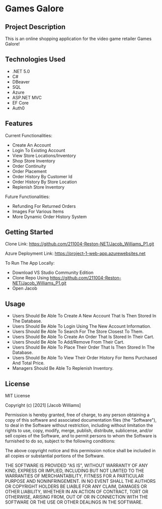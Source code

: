 # Games Galore

## Project Description

This is an online shopping application for the video game retailer Games Galore!

## Technologies Used

* .NET 5.0
* C#
* DBeaver
* SQL
* Azure
* ASP.NET MVC
* EF Core
* Auth0

## Features

Current Functionalities:

* Create An Account
* Login To Existing Account
* View Store Locations/Inventory
* Shop Store Inventory
* Order Continuity
* Order Placement
* Order History By Customer Id
* Order History By Store Location
* Replenish Store Inventory

Future Functionalities:

* Refunding For Returned Orders
* Images For Various Items
* More Dynamic Order History System

## Getting Started
Clone Link: https://github.com/211004-Reston-NET/Jacob_Williams_P1.git

Azure Deployment Link: https://project-1-web-app.azurewebsites.net

To Run The App Locally:
* Download VS Studio Community Edition
* Clone Repo Using https://github.com/211004-Reston-NET/Jacob_Williams_P1.git
* Open Jacob

## Usage

* Users Should Be Able To Create A New Account That Is Then Stored In The Database.
* Users Should Be Able To Login Using The New Account Information.
* Users Should Be Able To Search For The Store Closest To Them.
* Users Should Be Able To Create An Order That Is Stored In Their Cart.
* Users Should Be Able To Add/Remove From Their Cart.
* Users Should Be Able To Place Their Order That Is Then Stored In The Database.
* Users Should Be Able To View Their Order History For Items Purchased And Total Price.
* Managers Should Be Able To Replenish Inventory.

## License
MIT License

Copyright (c) [2021] [Jacob Williams]

Permission is hereby granted, free of charge, to any person obtaining a copy of this software and associated documentation files (the "Software"), to deal in the Software without restriction, including without limitation the rights to use, copy, modify, merge, publish, distribute, sublicense, and/or sell copies of the Software, and to permit persons to whom the Software is furnished to do so, subject to the following conditions:

The above copyright notice and this permission notice shall be included in all copies or substantial portions of the Software.

THE SOFTWARE IS PROVIDED "AS IS", WITHOUT WARRANTY OF ANY KIND, EXPRESS OR IMPLIED, INCLUDING BUT NOT LIMITED TO THE WARRANTIES OF MERCHANTABILITY, FITNESS FOR A PARTICULAR PURPOSE AND NONINFRINGEMENT. IN NO EVENT SHALL THE AUTHORS OR COPYRIGHT HOLDERS BE LIABLE FOR ANY CLAIM, DAMAGES OR OTHER LIABILITY, WHETHER IN AN ACTION OF CONTRACT, TORT OR OTHERWISE, ARISING FROM, OUT OF OR IN CONNECTION WITH THE SOFTWARE OR THE USE OR OTHER DEALINGS IN THE SOFTWARE.
